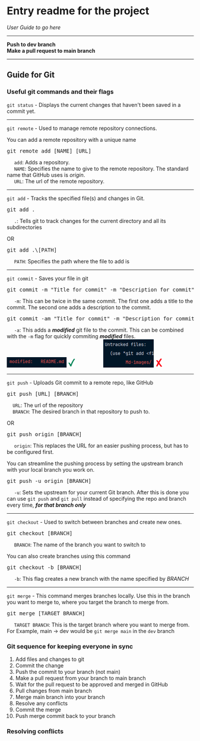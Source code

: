 # Entry readme for the project
*User Guide to go here*  
***
**Push to dev branch**  
**Make a pull request to main branch**
***
## Guide for Git
### Useful git commands and their flags

`git status` - Displays the current changes that haven't been saved in a commit yet.
***
`git remote` - Used to manage remote repository connections.  

You can add a remote repository with a unique name
<pre>
git remote add [NAME] [URL]
</pre>
&nbsp;&nbsp;&nbsp;&nbsp; `add`: Adds a repository.  
&nbsp;&nbsp;&nbsp;&nbsp; `NAME`: Specifies the name to give to the remote repository. The standard name that 
GitHub uses is *origin*.  
&nbsp;&nbsp;&nbsp;&nbsp; `URL`: The url of the remote repository.

***
`git add` - Tracks the specified file(s) and changes in Git.
<pre>
git add .
</pre>
&nbsp;&nbsp;&nbsp;&nbsp; `.`: Tells git to track changes for the current directory and all its
subdirectories  

OR
<pre>
git add .\[PATH]
</pre>

&nbsp;&nbsp;&nbsp;&nbsp; `PATH`: Specifies the path where the file to add is
***
`git commit` - Saves your file in git  
<pre>
git commit -m "Title for commit" -m "Description for commit"
</pre>
&nbsp;&nbsp;&nbsp;&nbsp; `-m`: This can be twice in the same commit. The first one adds a title
to the commit. The second one adds a description to the commit.  
<pre>
git commit -am "Title for commit" -m "Description for commit"
</pre>
&nbsp;&nbsp;&nbsp;&nbsp; `-a`: This adds a ***modified*** git file to the commit. This can be combined with 
the `-m` flag for quickly commiting ***modified*** files.  
![img.png](Md-images/mod.png) <img src="/Md-images/checkmark.png" width="20"> &nbsp;&nbsp;&nbsp;&nbsp;
&nbsp;&nbsp;&nbsp;&nbsp;&nbsp;&nbsp;&nbsp;&nbsp;&nbsp;&nbsp;&nbsp;&nbsp; ![img_3.png](Md-images/untracked.png) 
<img src="/Md-images/xmark.png" width="20">
***
`git push` - Uploads Git commit to a remote repo, like GitHub
<pre>
git push [URL] [BRANCH]
</pre>
&nbsp;&nbsp;&nbsp;&nbsp;`URL`: The url of the repository  
&nbsp;&nbsp;&nbsp;&nbsp;`BRANCH`: The desired branch in that repository to push to.  

OR
<pre>
git push origin [BRANCH]
</pre>
&nbsp;&nbsp;&nbsp;&nbsp; `origin`: This replaces the URL for an easier pushing process, but has to be configured first.  

You can streamline the pushing process by setting the upstream branch with your local branch you work on.
<pre>
git push -u origin [BRANCH]
</pre>
&nbsp;&nbsp;&nbsp;&nbsp; `-u`: Sets the upstream for your current Git branch. After this is done you can use `git push`
and `git pull` instead of specifying the repo and branch every time, ***for that branch only***
***
`git checkout` - Used to switch between branches and create new ones.
<pre>
git checkout [BRANCH]
</pre>
&nbsp;&nbsp;&nbsp;&nbsp; `BRANCH`: The name of the branch you want to switch to  

You can also create branches using this command
<pre>
git checkout -b [BRANCH]
</pre>
&nbsp;&nbsp;&nbsp;&nbsp; `-b`: This flag creates a new branch with the name specified by *BRANCH*
***
`git merge` - This command merges branches locally. Use this in the branch you want to merge to, where you target 
the branch to merge from.
<pre>
git merge [TARGET BRANCH]
</pre>
&nbsp;&nbsp;&nbsp;&nbsp; `TARGET BRANCH`: This is the target branch where you want to merge from. For Example,
main -> dev would be `git merge main` in the `dev` branch
### Git sequence for keeping everyone in sync
1. Add files and changes to git
2. Commit the change
3. Push the commit to your branch (not main)
4. Make a pull request from your branch to main branch
5. Wait for the pull request to be approved and merged in GitHub
6. Pull changes from main branch
7. Merge main branch into your branch
8. Resolve any conflicts
9. Commit the merge
10. Push merge commit back to your branch
### Resolving conflicts

